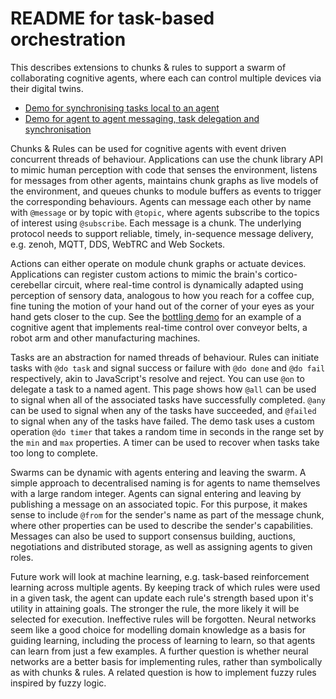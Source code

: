 # README for task-based orchestration

This describes extensions to chunks & rules to support a swarm of collaborating cognitive agents, where each can control multiple devices via their digital twins.

* [Demo for synchronising tasks local to an agent](https://www.w3.org/Data/demos/chunks/tasks/tasks/)
* [Demo for agent to agent messaging, task delegation and synchronisation](https://www.w3.org/Data/demos/chunks/tasks/swarm/)

Chunks & Rules can be used for cognitive agents with event driven concurrent threads of behaviour. Applications can use the chunk library API to mimic human perception with code that senses the environment, listens for messages from other agents, maintains chunk graphs as live models of the environment, and queues chunks to module buffers as events to trigger the corresponding behaviours. Agents can message each other by name with `@message` or by topic with `@topic`, where agents subscribe to the topics of interest using `@subscribe`. Each message is a chunk. The underlying protocol needs to support reliable, timely, in-sequence message delivery, e.g. zenoh, MQTT, DDS, WebTRC and Web Sockets.

Actions can either operate on module chunk graphs or actuate devices. Applications can register custom actions to mimic the brain's cortico-cerebellar circuit, where real-time control is dynamically adapted using perception of sensory data, analogous to how you reach for a coffee cup, fine tuning the motion of your hand out of the corner of your eyes as your hand gets closer to the cup. See the [bottling demo](https://www.w3.org/Data/demos/chunks/robot/) for an example of a cognitive agent that implements real-time control over conveyor belts, a robot arm and other manufacturing machines.

Tasks are an abstraction for named threads of behaviour. Rules can initiate tasks with `@do task` and signal success or failure with `@do done` and `@do fail` respectively, akin to JavaScript's resolve and reject. You can use `@on` to delegate a task to a named agent. This page shows how `@all` can be used to signal when all of the associated tasks have successfully completed. `@any` can be used to signal when any of the tasks have succeeded, and `@failed` to signal when any of the tasks have failed. The demo task uses a custom operation `@do timer` that takes a random time in seconds in the range set by the `min` and `max` properties. A timer can be used to recover when tasks take too long to complete.

Swarms can be dynamic with agents entering and leaving the swarm. A simple approach to decentralised naming is for agents to name themselves with a large random integer. Agents can signal entering and leaving by publishing a message on an associated topic. For this purpose, it makes sense to include `@from` for the sender's name as part of the message chunk, where other properties can be used to describe the sender's capabilities. Messages can also be used to support consensus building, auctions, negotiations and distributed storage, as well as assigning agents to given roles.

Future work will look at machine learning, e.g. task-based reinforcement learning across multiple agents. By keeping track of which rules were used in a given task, the agent can update each rule's strength based upon it's utility in attaining goals. The stronger the rule, the more likely it will be selected for execution. Ineffective rules will be forgotten. Neural networks seem like a good choice for modelling domain knowledge as a basis for guiding learning, including the process of learning to learn, so that agents can learn from just a few examples. A further question is whether neural networks are a better basis for implementing rules, rather than symbolically as with chunks & rules. A related question is how to implement fuzzy rules inspired by fuzzy logic.